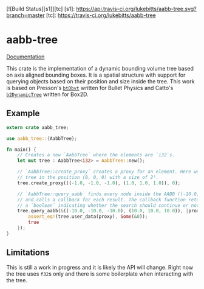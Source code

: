 [![Build Status][s1]][tc]
[s1]: https://api.travis-ci.org/lukebitts/aabb-tree.svg?branch=master
[tc]: https://travis-ci.org/lukebitts/aabb-tree

# aabb-tree

[Documentation][docs]

[docs]: http://lukebitts.github.io/docs/aabb-tree/aabb_tree/

This crate is the implementation of a dynamic bounding volume tree based on
axis aligned bounding boxes. It is a spatial structure with support for
querying objects based on their position and size inside the tree.
This work is based on Presson's [`btDbvt`][btdbvt] written for Bullet Physics and
Catto's [`b2DynamicTree`][b2d] written for Box2D.

[btdbvt]: http://bulletphysics.org/Bullet/BulletFull/btDbvt_8cpp.html
[b2d]: https://github.com/behdad/box2d/blob/master/Box2D/Box2D/Collision/b2DynamicTree.cpp

## Example

```rust
extern crate aabb_tree;

use aabb_tree::{AabbTree};

fn main() {
	// Creates a new `AabbTree` where the elements are `i32`s.
	let mut tree : AabbTree<i32> = AabbTree::new();

	// `AabbTree::create_proxy` creates a proxy for an element. Here we are adding the number 0 to the
	// tree in the position (0, 0, 0) with a size of 2³.
	tree.create_proxy(((-1.0, -1.0, -1.0), (1.0, 1.0, 1.0)), 0);

	// `AabbTree::query_aabb` finds every node inside the AABB ((-10.0, -10.0, -10.0), (10.0, 10.0, 10.0))
	// and calls a callback for each result. The callback function returns
	// a `boolean` indicating whether the search should continue or not.
	tree.query_aabb(&((-10.0, -10.0, -10.0), (10.0, 10.0, 10.0)), |proxy|{
		assert_eq!(tree.user_data(proxy), Some(&0));
		true
	});
}
```

## Limitations

This is still a work in progress and it is likely the API will change. Right now
the tree uses `f32`s only and there is some boilerplate when interacting with
the tree.
